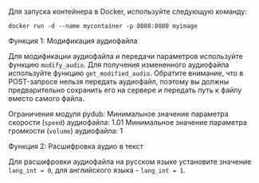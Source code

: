 Для запуска контейнера в Docker, используйте следующую команду:

```
docker run -d --name mycontainer -p 8080:8080 myimage
```

Функция 1: Модификация аудиофайла

Для модификации аудиофайла и передачи параметров используйте функцию `modify_audio`. Для получения измененного аудиофайла используйте функцию `get_modified_audio`. Обратите внимание, что в POST-запросе нельзя передать аудиофайл, поэтому вы должны предварительно сохранить его на сервере и передать путь к файлу вместо самого файла.

Ограничения модуля pydub:
Минимальное значение параметра скорости (`speed`) аудиофайла: 1.01
Минимальное значение параметра громкости (`volume`) аудиофайла: 1

Функция 2: Расшифровка аудио в текст

Для расшифровки аудиофайла на русском языке установите значение `lang_int = 0`, для английского языка - `lang_int = 1`.
